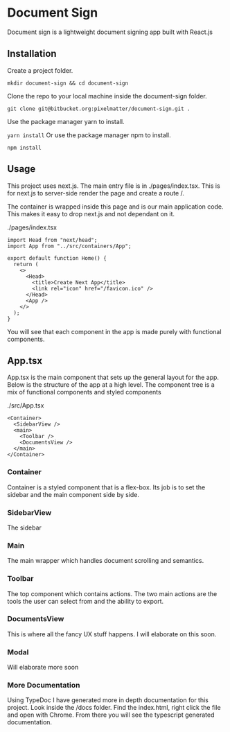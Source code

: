 # Document Sign
Document sign is a lightweight document signing app built with React.js

## Installation
Create a project folder.

` mkdir document-sign && cd document-sign `

Clone the repo to your local machine inside the document-sign folder.

`git clone git@bitbucket.org:pixelmatter/document-sign.git .`

Use the package manager yarn to install.

`yarn install`
Or use the package manager npm to install.

`npm install`

## Usage

This project uses next.js. The main entry file is in ./pages/index.tsx. This is for next.js to server-side render the page and create a route /.

The container <App /> is wrapped inside this page and is our main application code. This makes it easy to drop next.js and not dependant on it.

 ./pages/index.tsx
```
import Head from "next/head";
import App from "../src/containers/App";

export default function Home() {
  return (
    <>
      <Head>
        <title>Create Next App</title>
        <link rel="icon" href="/favicon.ico" />
      </Head>
      <App />
    </>
  );
}

```
You will see that each component in the app is made purely with functional components.

## App.tsx
App.tsx is the main component that sets up the general layout for the app. Below is the structure of the app at a high level. The component tree is a mix of functional components and styled components

./src/App.tsx
```
<Container>
  <SidebarView />
  <main>
    <Toolbar />
    <DocumentsView />
  </main>
</Container>
```

### Container
Container is a styled component that is a flex-box. Its job is to set the sidebar and the main component side by side.

### SidebarView
The sidebar

### Main
The main wrapper which handles document scrolling and semantics.

### Toolbar
The top component which contains actions. The two main actions are the tools the user can select from and the ability to export.

### DocumentsView
This is where all the fancy UX stuff happens. I will elaborate on this soon.

### Modal
Will elaborate more soon

### More Documentation
Using TypeDoc I have generated more in depth documentation for this project. Look inside the /docs folder. Find the index.html, right click the file and open with Chrome. From there you will see the typescript generated documentation.
